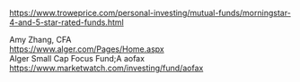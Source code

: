      

https://www.troweprice.com/personal-investing/mutual-funds/morningstar-4-and-5-star-rated-funds.html

Amy Zhang, CFA    
https://www.alger.com/Pages/Home.aspx    
Alger Small Cap Focus Fund;A   aofax    
https://www.marketwatch.com/investing/fund/aofax     
